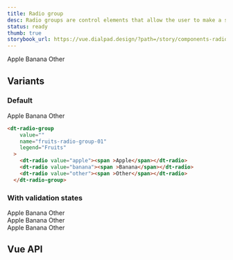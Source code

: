 ```yaml
---
title: Radio group
desc: Radio groups are control elements that allow the user to make a single selection from a list of options.
status: ready
thumb: true
storybook_url: https://vue.dialpad.design/?path=/story/components-radio-group--default
---
```


<code-well-header>
  <dt-radio-group
    value=""
    name="fruits-radio-group-00"
    legend="Fruits"
  >
    <dt-radio value="apple"><span >Apple</span></dt-radio>
    <dt-radio value="banana"><span >Banana</span></dt-radio>
    <dt-radio value="other"><span >Other</span></dt-radio>
  </dt-radio-group>
</code-well-header>

## Variants

### Default

<code-well-header>
  <dt-radio-group
    value=""
    name="fruits-radio-group-01"
    legend="Fruits"
  >
    <dt-radio value="apple"><span >Apple</span></dt-radio>
    <dt-radio value="banana"><span >Banana</span></dt-radio>
    <dt-radio value="other"><span >Other</span></dt-radio>
  </dt-radio-group>
</code-well-header>

```html
<dt-radio-group
    value=""
    name="fruits-radio-group-01"
    legend="Fruits"
  >
    <dt-radio value="apple"><span >Apple</span></dt-radio>
    <dt-radio value="banana"><span >Banana</span></dt-radio>
    <dt-radio value="other"><span >Other</span></dt-radio>
  </dt-radio-group>
```

### With validation states

<code-well-header>
  <div class="d-stack16">
    <div>
      <dt-radio-group
        name="radio-group-with-success-message"
        legend="With Success Message"
        :messages='[{"message":"Success validation message","type":"success"}]'
      >
        <dt-radio value="apple"><span >Apple</span></dt-radio>
        <dt-radio value="banana"><span >Banana</span></dt-radio>
        <dt-radio value="other"><span >Other</span></dt-radio>
      </dt-radio-group>
    </div>
    <div>
      <dt-radio-group
        name="radio-group-with-warning-message"
        legend="With Warning Message"
        :messages='[{"message":"Warning validation message","type":"warning"}]'
      >
        <dt-radio value="apple"><span >Apple</span></dt-radio>
        <dt-radio value="banana"><span >Banana</span></dt-radio>
        <dt-radio value="other"><span >Other</span></dt-radio>
      </dt-radio-group>
    </div>
    <div>
      <dt-radio-group
        name="radio-group-with-error-message"
        legend="With Error Message"
        :messages='[{"message":"Error validation message","type":"error"}]'
      >
        <dt-radio value="apple"><span >Apple</span></dt-radio>
        <dt-radio value="banana"><span >Banana</span></dt-radio>
        <dt-radio value="other"><span >Other</span></dt-radio>
      </dt-radio-group>
    </div>
  </div>
</code-well-header>

## Vue API

<component-vue-table component-name="radiogroup" />
